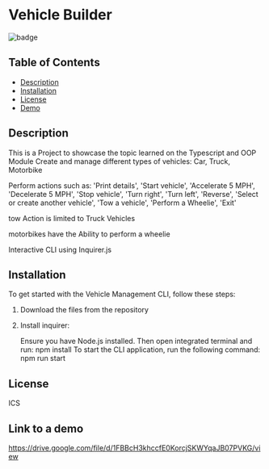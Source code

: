 # Vehicle Builder
![badge](https://img.shields.io/badge/license-ICSLicense-brightorange)

## Table of Contents
* [Description](#description)
* [Installation](#installation)
* [License](#license)
* [Demo](#demo)

## Description
This is a Project to showcase the topic learned on the Typescript and OOP Module
Create and manage different types of vehicles: Car, Truck, Motorbike

Perform actions such as:
    'Print details',
    'Start vehicle',
    'Accelerate 5 MPH',
    'Decelerate 5 MPH',
    'Stop vehicle',
    'Turn right',
    'Turn left',
    'Reverse',
    'Select or create another vehicle',
    'Tow a vehicle',
    'Perform a Wheelie',
    'Exit'

 tow Action is limited to Truck Vehicles 

motorbikes have the Ability to perform a wheelie

Interactive CLI using Inquirer.js

## Installation
To get started with the Vehicle Management CLI, follow these steps:

1) Download the files from the repository
2) Install inquirer:

    Ensure you have Node.js installed. Then open integrated terminal and run:
       npm install
    To start the CLI application, run the following command:
        npm run start


## License
ICS

## Link to a demo

https://drive.google.com/file/d/1FBBcH3khccfE0KorcjSKWYqaJB07PVKG/view